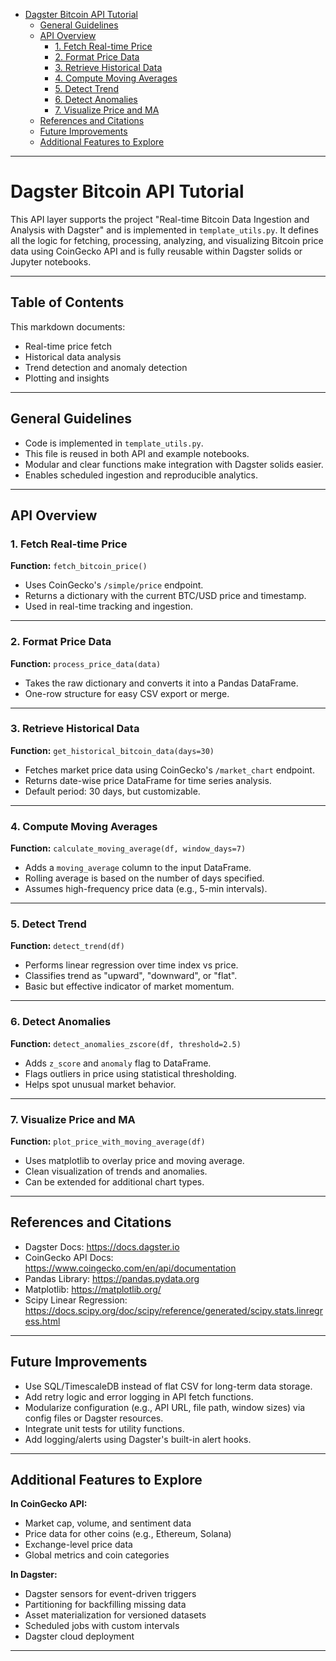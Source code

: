 <!-- toc -->

- [Dagster Bitcoin API Tutorial](#dagster-bitcoin-api-tutorial)
  * [General Guidelines](#general-guidelines)
  * [API Overview](#api-overview)
    + [1. Fetch Real-time Price](#1-fetch-real-time-price)
    + [2. Format Price Data](#2-format-price-data)
    + [3. Retrieve Historical Data](#3-retrieve-historical-data)
    + [4. Compute Moving Averages](#4-compute-moving-averages)
    + [5. Detect Trend](#5-detect-trend)
    + [6. Detect Anomalies](#6-detect-anomalies)
    + [7. Visualize Price and MA](#7-visualize-price-and-ma)
  * [References and Citations](#references-and-citations)
  * [Future Improvements](#future-improvements)
  * [Additional Features to Explore](#additional-features-to-explore)

<!-- tocstop -->

---

# Dagster Bitcoin API Tutorial

This API layer supports the project "Real-time Bitcoin Data Ingestion and Analysis with Dagster" and is implemented in `template_utils.py`. It defines all the logic for fetching, processing, analyzing, and visualizing Bitcoin price data using CoinGecko API and is fully reusable within Dagster solids or Jupyter notebooks.

---

## Table of Contents

This markdown documents:

- Real-time price fetch  
- Historical data analysis  
- Trend detection and anomaly detection  
- Plotting and insights 


---

## General Guidelines

- Code is implemented in `template_utils.py`.
- This file is reused in both API and example notebooks.
- Modular and clear functions make integration with Dagster solids easier.
- Enables scheduled ingestion and reproducible analytics.

---

## API Overview

### 1. Fetch Real-time Price

**Function:** `fetch_bitcoin_price()`

- Uses CoinGecko's `/simple/price` endpoint.  
- Returns a dictionary with the current BTC/USD price and timestamp.  
- Used in real-time tracking and ingestion.

---

### 2. Format Price Data

**Function:** `process_price_data(data)`

- Takes the raw dictionary and converts it into a Pandas DataFrame.  
- One-row structure for easy CSV export or merge.

---

### 3. Retrieve Historical Data

**Function:** `get_historical_bitcoin_data(days=30)`

- Fetches market price data using CoinGecko's `/market_chart` endpoint.  
- Returns date-wise price DataFrame for time series analysis.  
- Default period: 30 days, but customizable.

---

### 4. Compute Moving Averages

**Function:** `calculate_moving_average(df, window_days=7)`

- Adds a `moving_average` column to the input DataFrame.  
- Rolling average is based on the number of days specified.  
- Assumes high-frequency price data (e.g., 5-min intervals).

---

### 5. Detect Trend

**Function:** `detect_trend(df)`

- Performs linear regression over time index vs price.  
- Classifies trend as "upward", "downward", or "flat".  
- Basic but effective indicator of market momentum.

---

### 6. Detect Anomalies

**Function:** `detect_anomalies_zscore(df, threshold=2.5)`

- Adds `z_score` and `anomaly` flag to DataFrame.  
- Flags outliers in price using statistical thresholding.  
- Helps spot unusual market behavior.

---

### 7. Visualize Price and MA

**Function:** `plot_price_with_moving_average(df)`

- Uses matplotlib to overlay price and moving average.  
- Clean visualization of trends and anomalies.  
- Can be extended for additional chart types.

---

## References and Citations

- Dagster Docs: https://docs.dagster.io  
- CoinGecko API Docs: https://www.coingecko.com/en/api/documentation  
- Pandas Library: https://pandas.pydata.org  
- Matplotlib: https://matplotlib.org/  
- Scipy Linear Regression: https://docs.scipy.org/doc/scipy/reference/generated/scipy.stats.linregress.html

---

## Future Improvements

- Use SQL/TimescaleDB instead of flat CSV for long-term data storage.  
- Add retry logic and error logging in API fetch functions.  
- Modularize configuration (e.g., API URL, file path, window sizes) via config files or Dagster resources.  
- Integrate unit tests for utility functions.  
- Add logging/alerts using Dagster's built-in alert hooks.

---

## Additional Features to Explore

**In CoinGecko API:**

- Market cap, volume, and sentiment data  
- Price data for other coins (e.g., Ethereum, Solana)  
- Exchange-level price data  
- Global metrics and coin categories  

**In Dagster:**

- Dagster sensors for event-driven triggers  
- Partitioning for backfilling missing data  
- Asset materialization for versioned datasets  
- Scheduled jobs with custom intervals  
- Dagster cloud deployment

---
